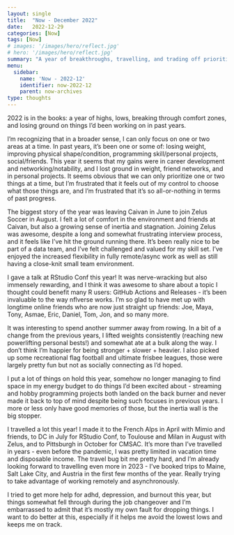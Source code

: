 ```yaml
---
layout: single
title:  "Now - December 2022"
date:   2022-12-29
categories: [Now]
tags: [Now]
# images: '/images/hero/reflect.jpg'
# hero: '/images/hero/reflect.jpg'
summary: "A year of breakthroughs, travelling, and trading off priorities."
menu:
  sidebar:
    name: 'Now - 2022-12'
    identifier: now-2022-12
    parent: now-archives
type: thoughts
---
```


2022 is in the books: a year of highs, lows, breaking through comfort zones, and losing ground on things I’d been working on in past years. 

I’m recognizing that in a broader sense, I can only focus on one or two areas at a time. In past years, it’s been one or some of: losing weight, improving physical shape/condition, programming skill/personal projects, social/friends. This year it seems that my gains were in career development and networking/notability, and I lost ground in weight, friend networks, and in personal projects. It seems obvious that we can only prioritize one or two things at a time, but I’m frustrated that it feels out of my control to choose what those things are, and I’m frustrated that it’s so all-or-nothing in terms of past progress.

The biggest story of the year was leaving Caivan in June to join Zelus Soccer in August. I felt a lot of comfort in the environment and friends at Caivan, but also a growing sense of inertia and stagnation. Joining Zelus was awesome, despite a long and somewhat frustrating interview process, and it feels like I’ve hit the ground running there. It’s been really nice to be part of a data team, and I’ve felt challenged and valued for my skill set. I’ve enjoyed the increased flexibility in fully remote/async work as well as still having a close-knit small team environment. 

I gave a talk at RStudio Conf this year! It was nerve-wracking but also immensely rewarding, and I think it was awesome to share about a topic I thought could benefit many R users: GitHub Actions and Releases - it’s been invaluable to the way nflverse works. I’m so glad to have met up with longtime online friends who are now just straight up friends: Joe, Maya, Tony, Asmae, Eric, Daniel, Tom, Jon, and so many more.

It was interesting to spend another summer away from rowing. In a bit of a change from the previous years, I lifted weights consistently (reaching new powerlifting personal bests!) and somewhat ate at a bulk along the way. I don’t think I’m happier for being stronger + slower + heavier. I also picked up some recreational flag football and ultimate frisbee leagues, those were largely pretty fun but not as socially connecting as I’d hoped. 

I put a lot of things on hold this year, somehow no longer managing to find space in my energy budget to do things I’d been excited about - streaming and hobby programming projects both landed on the back burner and never made it back to top of mind despite being such focuses in previous years. I more or less only have good memories of those, but the inertia wall is the big stopper. 

I travelled a lot this year! I made it to the French Alps in April with Mimio and friends, to DC in July for RStudio Conf, to Toulouse and Milan in August with Zelus, and to Pittsburgh in October for CMSAC. It’s more than I’ve travelled in years - even before the pandemic, I was pretty limited in vacation time and disposable income. The travel bug bit me pretty hard, and I’m already looking forward to travelling even more in 2023 - I’ve booked trips to Maine, Salt Lake City, and Austria in the first few months of the year. Really trying to take advantage of working remotely and asynchronously.  

I tried to get more help for adhd, depression, and burnout this year, but things somewhat fell through during the job changeover and I’m embarrassed to admit that it’s mostly my own fault for dropping things. I want to do better at this, especially if it helps me avoid the lowest lows and keeps me on track. 
